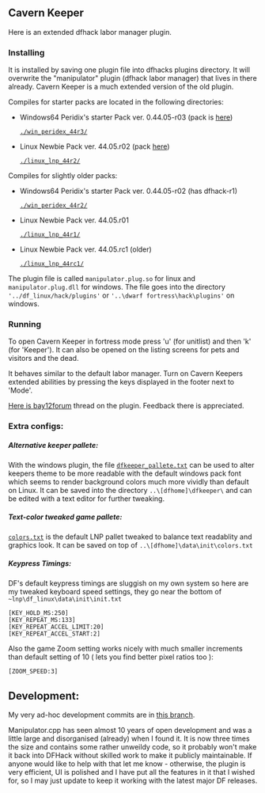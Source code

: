 ## Cavern Keeper 

Here is an extended dfhack labor manager plugin.

### Installing

It is installed by saving one plugin file into dfhacks plugins directory.
It will overwrite the "manipulator" plugin (dfhack labor manager) that lives in there already. Cavern Keeper is a much extended version of the old plugin.

Compiles for starter packs are located in the following directories:
* Windows64 Peridix's starter Pack ver. 0.44.05-r03 (pack is [here](http://dffd.bay12games.com/file.php?id=7622))

  [`./win_peridex_44r3/`](https://github.com/strainer/dfhack/tree/develop/build/feb_df4405/win_peridex_44r3)
* Linux Newbie Pack ver. 44.05.r02 (pack [here](http://dffd.bay12games.com/file.php?id=13244))

  [`./linux_lnp_44r2/`](https://github.com/strainer/dfhack/tree/develop/build/feb_df4405/linux_lnp_44r2)

Compiles for slightly older packs:
* Windows64 Peridix's starter Pack ver. 0.44.05-r02 (has dfhack-r1)

  [`./win_peridex_44r2/`](https://github.com/strainer/dfhack/tree/develop/build/feb_df4405/win_peridex_44r2)
* Linux Newbie Pack ver. 44.05.r01 

  [`./linux_lnp_44r1/`](https://github.com/strainer/dfhack/tree/develop/build/feb_df4405/linux_lnp_44r1)
* Linux Newbie Pack ver. 44.05.rc1 (older)

  [`./linux_lnp_44rc1/`](https://github.com/strainer/dfhack/tree/develop/build/feb_df4405/linux_lnp_44rc1)

The plugin file is called `manipulator.plug.so` for linux and `manipulator.plug.dll` for windows. The file goes into the directory `'../df_linux/hack/plugins'` or `'..\dwarf fortress\hack\plugins'` on windows.


### Running

To open Cavern Keeper in fortress mode press 'u' (for unitlist) and then 'k' (for 'Keeper'). It can also be opened on the listing screens for pets and visitors and the dead.

It behaves similar to the default labor manager. Turn on 
Cavern Keepers extended abilities by pressing the keys
displayed in the footer next to 'Mode'.

[Here is bay12forum](http://www.bay12forums.com/smf/index.php?topic=169329.msg7678623#msg7678623) thread on the plugin. Feedback there is appreciated.


### Extra configs:

##### Alternative keeper pallete:

With the windows plugin, the file [`dfkeeper_pallete.txt`](https://github.com/strainer/dfhack/tree/develop/build/feb_df4405/Win64Perix4405rc2/dfkeeper_pallete.txt) can be used to alter keepers theme to be more readable with the default windows pack font which seems to render background colors much more vividly than default on Linux.
It can be saved into the directory `..\[dfhome]\dfkeeper\` and can be edited with a text editor for further tweaking.
 
##### Text-color tweaked game pallete:

[`colors.txt`](https://github.com/strainer/dfhack/tree/develop/build/feb_df4405/colors.txt) is the default LNP pallet tweaked to
balance text readablity and graphics look.
It can be saved on top of `..\[dfhome]\data\init\colors.txt`

##### Keypress Timings:

DF's default keypress timings are sluggish on my own system
so here are my tweaked keyboard speed settings, they go
near the bottom of `~lnp\df_linux\data\init\init.txt`

```
[KEY_HOLD_MS:250]
[KEY_REPEAT_MS:133]
[KEY_REPEAT_ACCEL_LIMIT:20]
[KEY_REPEAT_ACCEL_START:2]
```

Also the game Zoom setting works nicely with much smaller increments than default setting of 10 ( lets you find better pixel ratios too ):
```
[ZOOM_SPEED:3]
```

## Development:

My very ad-hoc development commits are in [this branch](https://github.com/strainer/dfhack/commits/manipu_remix).

Manipulator.cpp has seen almost 10 years of open development and was a little large and disorganised (already) when I found it. It is now three times the size and contains some rather unweildy code, so it probably won't make it back into DFHack without skilled work to make it publicly maintainable. If anyone would like to help with that let me know - otherwise, the plugin is very efficient, UI is polished and I have put all the features in it that I wished for, so I may just update to keep it working with the latest major DF releases.